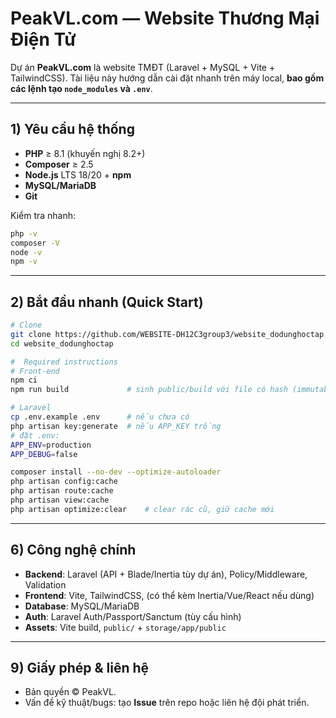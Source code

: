 # PeakVL.com — Website Thương Mại Điện Tử

Dự án **PeakVL.com** là website TMĐT (Laravel + MySQL + Vite + TailwindCSS). Tài liệu này hướng dẫn cài đặt nhanh trên máy local, **bao gồm các lệnh tạo `node_modules` và `.env`**.

---

## 1) Yêu cầu hệ thống

-   **PHP** ≥ 8.1 (khuyến nghị 8.2+)
-   **Composer** ≥ 2.5
-   **Node.js** LTS 18/20 + **npm**
-   **MySQL/MariaDB**
-   **Git**

Kiểm tra nhanh:

```bash
php -v
composer -V
node -v
npm -v
```

---

## 2) Bắt đầu nhanh (Quick Start)

```bash
# Clone
git clone https://github.com/WEBSITE-DH12C3group3/website_dodunghoctap.git
cd website_dodunghoctap
```

```bash
#  Required instructions
# Front-end
npm ci
npm run build             # sinh public/build với file có hash (immutable)

# Laravel
cp .env.example .env      # nếu chưa có
php artisan key:generate  # nếu APP_KEY trống
# đặt .env:
APP_ENV=production
APP_DEBUG=false

composer install --no-dev --optimize-autoloader
php artisan config:cache
php artisan route:cache
php artisan view:cache
php artisan optimize:clear    # clear rác cũ, giữ cache mới

```

---

## 6) Công nghệ chính

-   **Backend**: Laravel (API + Blade/Inertia tùy dự án), Policy/Middleware, Validation
-   **Frontend**: Vite, TailwindCSS, (có thể kèm Inertia/Vue/React nếu dùng)
-   **Database**: MySQL/MariaDB
-   **Auth**: Laravel Auth/Passport/Sanctum (tùy cấu hình)
-   **Assets**: Vite build, `public/` + `storage/app/public`

---

## 9) Giấy phép & liên hệ

-   Bản quyền © PeakVL.
-   Vấn đề kỹ thuật/bugs: tạo **Issue** trên repo hoặc liên hệ đội phát triển.
